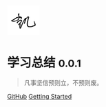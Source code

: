 <img src="./icon.png" style="zoom:8%">

# 学习总结 <small>0.0.1</small>

> 凡事坚信预则立，不预则废。




[GitHub](https://github.com/kai-xx/)
[Getting Started](#headline)

